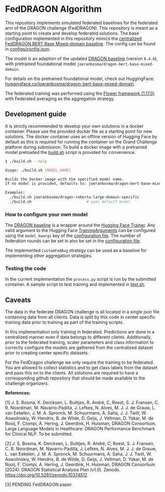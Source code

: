 # FedDRAGON Algorithm

This repository implements simulated federated baselines for the federated arm of the DRAGON challenge (FedDRAGON). This repository is meant as a starting point to create and develop federated solutions. The base configuration implemented in this repository mimics the [centralized FedDRAGON BERT Base Mixed-domain baseline](https://github.com/ntnu-mr-cancer/feddragon_bert_base_mixed_domain). The config can be found in [configs/config.json](configs/config.json). 

The model is an adaption of the updated [DRAGON baseline](https://github.com/ntnu-mr-cancer/dragon_baseline) (version `0.4.6`), with pretrained foundational model `joeranbosma/dragon-bert-base-mixed-domain`.

For details on the pretrained foundational model, check out HuggingFace: [huggingface.co/joeranbosma/dragon-bert-base-mixed-domain](https://huggingface.co/joeranbosma/dragon-bert-base-mixed-domain).

The federated training was performed using the [Flower framework (1.17.0)](https://flower.ai/) with Federated averaging as the aggregation strategy.
## Development guide
It is strictly recommended to develop your own solutions in a docker container. Please use the provided docker file as a starting point for new solutions. The docker container uses an offline version of Hugging Face by default as this is required for running the container on the Grand Challenge platform during submission. To build a docker image with a pretrained model preloaded the [build.sh](build.sh) script is provided for convenience.

```sh
❯ ./build.sh --help 

Usage: ./build.sh [MODEL_NAME]

Builds the Docker image with the specified model name.
If no model is provided, defaults to: joeranbosma/dragon-bert-base-mixed-domain

Examples:
  ./build.sh joeranbosma/dragon-roberta-large-domain-specific
  ./build.sh                         # uses default model
```

### How to configure your own model
The [DRAGON baseline](https://github.com/ntnu-mr-cancer/dragon_baseline) is a wrapper around the [Hugging Face Trainer](https://huggingface.co/docs/transformers/en/main_classes/trainer). Any valid argument to the Hugging Face [TrainingArguments](https://huggingface.co/docs/transformers/en/main_classes/trainer#transformers.TrainingArguments) can be configured using the `model_kwargs` key of the [configuration file](configs/config.json). The number of federation rounds can be set in also be set in the [configuration file](configs/config.json). 

The implemented `CustomFedAvg` strategy can be used as a baseline for implementing other aggregation strategies.

### Testing the code
In the current implementation the `process.py` script is run by the submitted container. A sample script to test training and implemented in [test.sh](test.sh).

## Caveats
The data in the federate DRAGON challenge is all located in a single json file containing data from all clients. Data is split by this code in center specific training data prior to training as part of the training scripts.

In this implementation only training in federated. Predictions are done in a centralized manner even if data belongs to different clients. Additionally, prior to the federated training, scaler parameters and class information to correctly configure the models are gathered from the centralized dataset prior to creating center specific datasets. 

For the FedDragon challenge we only require the training to be federated. You are allowed to collect statistics and to get class labels from the dataset and pass this on to the clients. All solutions are required to have a corresponding github repository that should be made available to the challenge organizers. 

**References:**

[1] J. S. Bosma, K. Dercksen, L. Builtjes, R. André, C, Roest, S. J. Fransen, C. R. Noordman, M. Navarro-Padilla, J. Lefkes, N. Alves, M. J. J. de Grauw, L. van Eekelen, J. M. A. Spronck, M. Schuurmans, A. Saha, J. J. Twilt, W. Aswolinskiy, W. Hendrix, B. de Wilde, D. Geijs, J. Veltman, D. Yakar, M. de Rooij, F. Ciompi, A. Hering, J. Geerdink, H. Huisman, DRAGON Consortium. Large Language Models in Healthcare: DRAGON Performance Benchmark for Clinical NLP. To be submitted.

[2] J. S. Bosma, K. Dercksen, L. Builtjes, R. André, C, Roest, S. J. Fransen, C. R. Noordman, M. Navarro-Padilla, J. Lefkes, N. Alves, M. J. J. de Grauw, L. van Eekelen, J. M. A. Spronck, M. Schuurmans, A. Saha, J. J. Twilt, W. Aswolinskiy, W. Hendrix, B. de Wilde, D. Geijs, J. Veltman, D. Yakar, M. de Rooij, F. Ciompi, A. Hering, J. Geerdink, H. Huisman, DRAGON Consortium (2024). DRAGON Statistical Analysis Plan (v1.0). Zenodo. https://doi.org/10.5281/zenodo.10374512

[3] PENDING FedDRAGON paper.